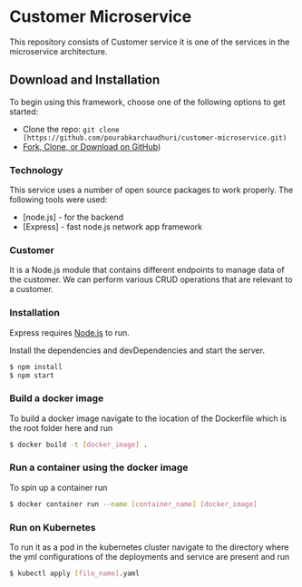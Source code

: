 # Customer Microservice

This repository consists of Customer service it is one of the services in the microservice architecture.

## Download and Installation

To begin using this framework, choose one of the following options to get started:
* Clone the repo: `git clone [https://github.com/pourabkarchaudhuri/customer-microservice.git)`
* [Fork, Clone, or Download on GitHub]([https://github.com/pourabkarchaudhuri/customer-microservice.git))

### Technology

This service uses a number of open source packages to work properly. The following tools were used:

* [node.js] - for the backend
* [Express] - fast node.js network app framework


### Customer

It is a Node.js module that contains different endpoints to manage data of the customer. We can perform various CRUD operations that are relevant to a customer.

### Installation

Express requires [Node.js](https://nodejs.org/) to run.

Install the dependencies and devDependencies and start the server.

```sh
$ npm install
$ npm start
```

### Build a docker image

To build a docker image navigate to the location of the Dockerfile which is the root folder here and run

```sh
$ docker build -t [docker_image] .
```

### Run a container using the docker image

To spin up a container run

```sh
$ docker container run --name [container_name] [docker_image]
```

### Run on Kubernetes

To run it as a pod in the kubernetes cluster navigate to the directory where the yml configurations of the deployments and service are present and run

```sh
$ kubectl apply [file_name].yaml
```


